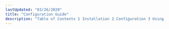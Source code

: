```yaml
---
lastUpdated: "03/26/2020"
title: "Configuration Guide"
description: "Table of Contents 1 Installation 2 Configuration 3 Using the Web Console 4 Operations 5 Implementing Policy with Momentum 6 Validation Context Variables 7 Clustering 8 Sieve..."
---
```


